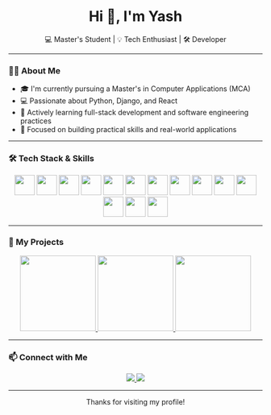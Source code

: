 <h1 align="center">Hi 👋, I'm Yash</h1>

<p align="center">
  💻 Master's Student | 💡 Tech Enthusiast | 🛠️ Developer  
</p>

---

### 🧑‍💻 About Me
- 🎓 I'm currently pursuing a Master's in Computer Applications (MCA)
- 💻 Passionate about Python, Django, and React
- 🌱 Actively learning full-stack development and software engineering practices
- 🎯 Focused on building practical skills and real-world applications

---

### 🛠️ Tech Stack & Skills

<p align="center">
  <!-- Programming Languages -->
  <img src="https://cdn.jsdelivr.net/gh/devicons/devicon/icons/python/python-original.svg" width="40" />
  <img src="https://cdn.jsdelivr.net/gh/devicons/devicon/icons/javascript/javascript-original.svg" width="40" />
  <img src="https://cdn.jsdelivr.net/gh/devicons/devicon/icons/c/c-original.svg" width="40" />
  <img src="https://cdn.jsdelivr.net/gh/devicons/devicon/icons/cplusplus/cplusplus-original.svg" width="40" />
  <img src="https://cdn.jsdelivr.net/gh/devicons/devicon/icons/java/java-original.svg" width="40" />

  <!-- Frontend Technologies -->
  <img src="https://cdn.jsdelivr.net/gh/devicons/devicon/icons/html5/html5-original.svg" width="40" />
  <img src="https://cdn.jsdelivr.net/gh/devicons/devicon/icons/css3/css3-original.svg" width="40" />
  <img src="https://cdn.jsdelivr.net/gh/devicons/devicon/icons/bootstrap/bootstrap-original.svg" width="40" />
  <img src="https://cdn.jsdelivr.net/gh/devicons/devicon/icons/tailwindcss/tailwindcss-plain.svg" width="40" />
  <img src="https://cdn.jsdelivr.net/gh/devicons/devicon/icons/react/react-original.svg" width="40" />

  <!-- Backend & Tools -->
  <img src="https://cdn.jsdelivr.net/gh/devicons/devicon/icons/django/django-plain.svg" width="40" />
  <img src="https://cdn.jsdelivr.net/gh/devicons/devicon/icons/docker/docker-original.svg" width="40" />
  <img src="https://cdn.jsdelivr.net/gh/devicons/devicon/icons/git/git-original.svg" width="40" />
  <img src="https://cdn.jsdelivr.net/gh/devicons/devicon/icons/github/github-original.svg" width="40" />
</p>

---

### 📂 My Projects

<p align="center">
  <a href="https://github.com/your-username/project-1">
    <img src="https://img.shields.io/badge/Project_1-<color>?style=for-the-badge&logo=github&logoColor=white" width="150" />
  </a>
  <a href="https://github.com/your-username/project-2">
    <img src="https://img.shields.io/badge/Project_2-<color>?style=for-the-badge&logo=github&logoColor=white" width="150" />
  </a>
  <a href="https://github.com/your-username/project-3">
    <img src="https://img.shields.io/badge/Project_3-<color>?style=for-the-badge&logo=github&logoColor=white" width="150" />
  </a>
</p>

---

### 📫 Connect with Me

<p align="center">
  <a href="mailto:your@email.com">
    <img src="https://img.shields.io/badge/Gmail-D14836?style=for-the-badge&logo=gmail&logoColor=white" />
  </a>
  <a href="https://www.linkedin.com/in/your-linkedin/">
    <img src="https://img.shields.io/badge/LinkedIn-0A66C2?style=for-the-badge&logo=linkedin&logoColor=white" />
  </a>
</p>

---

<p align="center">Thanks for visiting my profile!</p>
